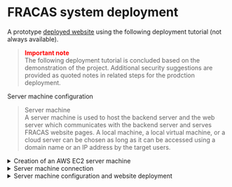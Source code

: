 # FRACAS system deployment

A prototype [deployed website](http://54.253.142.8/) using the following deployment tutorial (not always available).

> <font color="red">**Important note**</font>  
> The following deployment tutorial is concluded based on the demonstration of the project. Additional security suggestions are provided as quoted notes in related steps for the prodction deployment.

Server machine configuration

> Server machine  
> A server machine is used to host the backend server and the web server which communicates with the backend server and serves FRACAS website pages. A local machine, a local virtual machine, or a cloud server can be chosen as long as it can be accessed using a domain name or an IP address by the target users.

<details>
<summary>Creation of an AWS EC2 server machine</summary>

### Creation of an AWS EC2 server machine

A valid Ubuntu server machine can be created as an AWS EC2 instance. This involves the following steps:

1. **Create an AWS Account**:

   - Go to the [AWS website](https://aws.amazon.com/).
   - Click on the "Create an AWS Account" button.
   - Follow the on-screen instructions to set up your AWS account.

2. **Sign in to AWS Console**:

   - Sign in to the AWS Management Console using your newly created credentials.

3. **Navigate to the EC2 Dashboard**:

   - Search for "EC2" in the services search bar, and click on "EC2" under the Compute section in the AWS Management Console.

4. **Launch an EC2 Instance**:

   - Click the "Launch Instance" button to start creating a new EC2 instance.

5. **Name the EC2 instance**:

   - Enter a proper name to identify the server machien.

6. **Choose an Amazon Machine Image (AMI)**:

   - In Quick Start, select `Ubuntu Server 22.04 LTS (HVM), SSD Volume Type`, which is available for Free tier. For architecture, select 64-bit (x86)

7. **Choose an Instance Type**:

   - Select the `t2.micro`, which is available for Free tier.

8. **Configure Key Pair**:

   - Create a new key pair or use an existing key pair for server access.
   - For the creation of a new key pair, please refer to the official [Key pair creation guide](https://docs.aws.amazon.com/AWSEC2/latest/UserGuide/create-key-pairs.html).

   > <font color="red">**Important note**</font>  
   > The security key file should always be kept securely.

9. **Configure Network Settings**:

   - Create a new security group or use an existing security group for access control.
   - For the creation of a new security group in place, select `Allow SSH taffic from Anywhere` and `Allow HTTP traffic from the internet`

10. **Add Storage**:

    - Use gp2 or gp3 general purpose SSD. The free tier supports up to 30 GB of EBS General Purpose (SSD). The storage size should be at least 8 GB.

11. **Launch the Instance**:

    - Click the "Launch" button to create and start your EC2 instance.

Remember to monitor and manage your instances to avoid unnecessary charges. The running and

</details>

<details>
<summary>Server machine connection</summary>

### Server machine connection

1. **Find connection details**
   - Find the created EC2 instance in AWS EC2 dashboard, then enter the instance summary page by clicking on its Instance ID (which looks like i-xxxxxxxxxxx).
   - Click `Actions - Connect` to enter the connection page, take note of its Public IP.
   - Click SSH client for the connection details, take note of its Public DNS, which looks like `ec2-xxx...compute.amazonaws.com`.
2. **Connect to the server machine**
   - Use the connection details and the private key selected in the EC2 creation step to connect to the EC2 instance using SSH.
   - Suppose that an SSH client like OpenSSH has been configured on your machine and can be called using `ssh`. Suppose that your key file's name is `your-private-key.pem` and your EC2's Public DNS is your-EC2-Pubic-DNS, you can connect to your server using:
   ```bash
   ssh -i "your-private-key.pem" ubuntu@your-EC2-Pubic-DNS
   ```
   - <font color="green">**Developer tips:**</font> On Windows, an external application MobaXterm can be used to manage multiple SSH connection like tabs.
     - Create a new session, select SSH, then fill your EC2's Public DNS in the `Remote host` blank, and Specify username as `ubuntu`
     - Click on Advanced SSH settings, tick `Use private key` and select the key file located on your local machine.
     - Save settings, then double click it in the bookmark panel on the left to start an SSH session. Multiple sessions can be manged as tabs at ease.

</details>

<details>
<summary>Server machine configuration and website deployment</summary>

> <font color="green">**Developer note**</font>  
> During the server machine configuration, if there is any error indicating that a package is missing, normally it can be resolved by installing the missing package using `apt`.

<details>
<summary>Server machine preparation</summary>

### Server machine preparation

1. **Connect to server machine**

   - Please refer to the Server machine connection section.

2. **Update and upgrade packages**
   - Run `sudo apt update` to update package list and then run `sudo apt upgrade` to upgrade pacakges. Enter Y and press enter again to confirm.
   - A "Pending kernal upgrade" menu might pop up. Press Tab key to move the cursor to Ok and press enter to confirm.

</details>

<details>
<summary>Backend deployment</summary>

### Backend deployment

1. **Initialise and activate Python virtual environment\***

   - Change to the directory where the Python virtual environment. For example, `~` (`/home/ubuntu`):

   ```bash
   cd ~
   ```

   - Install Python venv package

   ```bash
   sudo apt install python3-venv
   ```

   - Create a virtual environment in `venv` directory:

   ```bash
   python3 -m venv venv
   ```

   - Activate the created virtual environment. The text (venv) will be displayed to the left of SSH user to indicate that the virtual environment is activated successfully.

   ```bash
   source venv/bin/activate
   ```

2. **Retrieve the backend files**

   - Change to the directory where the backend server files are stored. For example, `~` (`/home/ubuntu`):

   ```bash
   cd ~
   ```

   - Clone the repository.

   ```bash
   git clone https://github.com/uwasystemhealth/FRACAS_Team1
   ```

   - Enter the backend folder, then switch to the `backend` branch.

   ```bash
   cd FRACAS_Team1/backend
   ```

   ```bash
   git checkout backend
   ```

3. **Install required packages**
   - In the activated virtual environment and in the backend directory, install the required packages:
   ```bash
   pip3 install -r requirements.txt
   ```
4. **Configure Django backend settings**
   - Modify `backend/fracas/settings.py` with a text editor to add the server's public IP to `ALLOWED_HOSTS`, `CORS_ALLOWED_ORIGINS`, `CSRF_TRUSTED_ORIGINS`. Assume that the your server's public ip is `your.server.public.ip` (like 1.2.3.4), then the modified file should look like (only the lines to be modified are included, please use search function to locate where the lines are. ):
   ```python
   ALLOWED_HOSTS = ["localhost:3000", "1.0.0.127.in-addr.arpa", "127.0.0.1", "your.server.public.ip"]
   CORS_ALLOWED_ORIGINS = [
   "http://your.server.public.ip",
   "http://your.server.public.ip:80",
   "http://localhost",
   "http://localhost:3000",
   "http://127.0.0.1",
   "http://0.0.0.0",
   ]
   CSRF_TRUSTED_ORIGINS = ["http://your.server.public.ip"]
   ```
5. **Configure .env for email**

   - Create a file called `.env` in the `backend` folder. For example, run `nano ~/FRACAS_Team1/backend/.env` to create and edit at the same time.
   - Fill in the email details:

   ```
   DJANGO_EMAIL_HOST='your.email.host.com'

   DJANGO_EMAIL_HOST_USER='your.email.host.com'

   DJANGO_EMAIL_HOST_PASSWORD='your_email_host_password'
   ```

   - Note: a tip for using gmail can be found [here](https://support.google.com/mail/answer/185833?hl=en), use the created app password as the DJANGO_EMAIL_HOST_PASSWORD instead of your gmail account password.

6. **(Optional) Use a cloud database**

   - By default, the backend will create a SQL database, which can be exported easily. An [external tutorial](https://coderwall.com/p/mvsoyg/django-dumpdata-and-loaddata) can be useful.
   - It is possible to specify a cloud database.
   - A PostgreSQL cloud database can be created using AWS RDS. Please refer to [the official tutorial](https://aws.amazon.com/getting-started/hands-on/create-connect-postgresql-db/) to create a new PostgreSQL database.
   - Install a package for communicating with the postgres database:

   ```bash
   pip install psycopg2-binary
   ```

   - Make sure that the database is accessible from the server machine. This could be created and managed using the "Connected compute resources" functionality in the AWS RDS panel.
   - Modify the `DATABASES` in `backend/fracas/settings.py` with a text editor to read the database details from `.env` (other parts are omitted):

   ```python
   DATABASES = {
       'default': {
           'ENGINE': 'django.db.backends.postgresql_psycopg2',
           'NAME': os.getenv("DB_NAME"),
           'USER': os.getenv("DB_USER"),
           'PASSWORD': os.getenv("DB_PASSWORD"),
           'HOST': os.getenv("DB_HOST"),
           'PORT': '5432',
       }
   }
   ```

   - Then, modify the `.env` file to add the connection details to your cloud database.

   ```
   DB_HOST="your.database.host.address.rds.amazonaws.com"

   DB_NAME="postgres"

   DB_USER="YOUR_USER_NAME"

   DB_PASSWORD="YOUR_PASSWORD"
   ```

7. **Database migration**

   > <font color="red">**Important note**</font>  
   > Before commencing this section for the first time, please make sure that the used database does not contain existing data.  
   > For the cloud postgres database, please make sure that the public schema is cleaned. It is recommended that the public schema does not contain any existing table to avoid any initilisation error.  
   > Related SQL statements: `DROP SCHEMA public CASCADE; CREATE SCHEMA public;`

   - Make sure that your virtual environment is activated. Change to the backend directory.
   - Execute the following 2 commands one by one:

   ```bash
   python3 manage.py makemigrations
   python3 manage.py makemigrations api
   ```

   - Execute the following command to apply migrations.

   ```bash
   python3 manage.py migrate
   ```

   - <font color="green">**Developer tips:**</font> If changes are to be made to the Django backend data models, please repeat the 2 steps above again after changes to apply and automatically handle changes while preserving the integrity of existing data.

8. **Create superuser**

   - An initial superuser should be created as the very first admin. Execute the following command and provide account creation information accordingly.

   ```bash
   python3 manage.py createsuperuser
   ```

9. **Collect static files**

   - Create a site folder:

   ```bash
   sudo mkdir /var/www/fracas
   ```

   - Collect static files and copy them to the created site folder by running:

   ```bash
   python manage.py collectstatic
   sudo cp -r static/* /var/www/fracas/static/
   ```

10. **Run server**

    - To run the backend server, use the following command:

    ```bash
    python3 manage.py runserver
    ```

    - If you'd like to run the backend server in the background, which lets you to keep the backend server running after your SSH session is terminated, use the following command instead.

    ```bash
    nohup python3 manage.py runserver &
    ```

11. **Stop server**
    - If the backend server is running in the foreground, press contrl+C to terminate it.
    - If the backend server is running in the background, find its process ID using `ps aux | grep manage.py`, then kill it using `kill PID`.

</details>

<details>
<summary>Frontend deployment</summary>

### Frontend deployment

1. **Configure node environment**

   - Install nvm (see this [external tutorial](https://tecadmin.net/how-to-install-nvm-on-ubuntu-22-04/))

   ```bash
   sudo apt install curl
   curl https://raw.githubusercontent.com/creationix/nvm/master/install.sh | bash
   ```

   - Install and use node 18.18.2

   ```bash
   nvm install 18.18.2
   nvm use 18.18.2
   ```

2. **Retrieve the frontend files**
   - Change to a empty directory, for example, create a folder called frontend:
   ```bash
   mkdir ~/frontend
   cd ~/frontend
   ```
   - Clone the repository.
   ```bash
   git clone https://github.com/uwasystemhealth/FRACAS_Team1
   ```
3. **Build frontend site**

   - Enter the frontend directory:

   ```bash
   cd FRACAS_Team1/fracas-ui
   ```

   - Modify the API entry to the IP address of the server's public IP. Use `nano` or any other editor to edit `fracas-ui/src/api.js` to modify the following lines:

   ```js
   export const BASE_URL = "http://your.server.public.ip:80/api";
   export const BASE_URL_NEW = "http://your.server.public.ip:80";
   ```

   - Install packages using npm

   ```bash
   npm install
   ```

   - Build website. The files of the built site will be created under `/fracas-ui/build`.

   ```bash
   npm run build
   ```

   - <font color="green">**Known issue**</font> If an error message "node-sass not supported" is displayed when running `npm run build`, then run the following commands to replace it with `sass` and build site again:

   ```bash
   npm uninstall node-sass
   npm install sass
   npm run build
   ```

4. **Deploy built frontend site**
   - Copy the built site files into the site folder created in the backend deployment:
   ```bash
   sudo cp -r build/* /var/www/fracas/
   ```

</details>

<details>
<summary>Webserver configuration</summary>

### Webserver configuration

1. **Install Nginx**
   - Run `sudo apt install nginx` to install nginx to the server machine.
2. **Configure Nginx**

   - Run `sudo nano /etc/nginx/sites-available/default` to edit the default config with `nano`. Other text editors can also be used. The content of `default` should be configured to the content below (or copy the `default` template). **Note** replace `your.server.public.ip` with the public ip of your server machine.

   ```
   server {
       listen 80;
       server_name your.server.public.ip;

       location /api/ {
           proxy_set_header X-Forwarded-Host $host;
           proxy_set_header X-Real-IP $remote_addr;
           proxy_pass http://127.0.0.1:8000;
       }
       location /auth/ {
           proxy_set_header X-Forwarded-Host $host;
           proxy_set_header X-Real-IP $remote_addr;
           proxy_pass http://127.0.0.1:8000;
       }

       location /static/ {
           alias /var/www/fracas/static/;
       }

       location / {
           alias /var/www/fracas/;
           try_files $uri $uri/ /index.html;
       }

       location /admin/ {
           proxy_set_header X-Forwarded-Host $host;
           proxy_set_header X-Real-IP $remote_addr;
           proxy_pass http://127.0.0.1:8000; # Proxy to Django admin
       }
   }
   ```

3. **Apply changes**
   - Reload the nginx service to apply changes to the file.
   ```bash
   sudo systemctl reload nginx
   ```

> <font color="red">**Important Security Note**</font>  
> HTTP connection is not secured and should be replaced with appropriate HTTPS protection. HTTPS is usualy avaialbe for a domain name rather than a public IP used in this sample tutorial. Therefore, when the system is deployed for production, the connection should be secured either with HTTPS or VPN for encryption of data in transmission.

</details>

</details>
